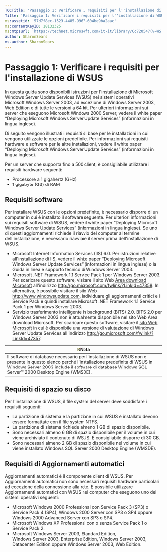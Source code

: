```yaml
---
TOCTitle: 'Passaggio 1: Verificare i requisiti per l''installazione di WSUS'
Title: 'Passaggio 1: Verificare i requisiti per l''installazione di WSUS'
ms:assetid: '57d7f8ec-1523-4485-9967-604be9ba2aac'
ms:contentKeyID: 18132325
ms:mtpsurl: 'https://technet.microsoft.com/it-it/library/Cc720547(v=WS.10)'
author: SharonSears
ms.author: SharonSears
---
```


Passaggio 1: Verificare i requisiti per l'installazione di WSUS
===============================================================

In questa guida sono disponibili istruzioni per l'installazione di Microsoft Windows Server Update Services (WSUS) nei sistemi operativi Microsoft Windows Server 2003, ad eccezione di Windows Server 2003, Web Edition e di tutte le versioni a 64 bit. Per ulteriori informazioni sui server che eseguono Microsoft Windows 2000 Server, vedere il white paper “Deploying Microsoft Windows Server Update Services” (informazioni in lingua inglese).

Di seguito vengono illustrati i requisiti di base per le installazioni in cui vengono utilizzate le opzioni predefinite. Per informazioni sui requisiti hardware e software per le altre installazioni, vedere il white paper “Deploying Microsoft Windows Server Update Services” (informazioni in lingua inglese).

Per un server che supporta fino a 500 client, è consigliabile utilizzare i requisiti hardware seguenti:

-   Processore a 1 gigahertz (GHz)
-   1 gigabyte (GB) di RAM

Requisiti software
------------------

Per installare WSUS con le opzioni predefinite, è necessario disporre di un computer in cui è installato il software seguente. Per ulteriori informazioni sui requisiti software di WSUS, vedere il white paper “Deploying Microsoft Windows Server Update Services” (informazioni in lingua inglese). Se uno di questi aggiornamenti richiede il riavvio del computer al termine dell'installazione, è necessario riavviare il server prima dell'installazione di WSUS.

-   Microsoft Internet Information Services (IIS) 6.0. Per istruzioni relative all'installazione di IIS, vedere il white paper “Deploying Microsoft Windows Server Update Services” (informazioni in lingua inglese) o la Guida in linea e supporto tecnico di Windows Server 2003.
-   Microsoft .NET Framework 1.1 Service Pack 1 per Windows Server 2003. Per scaricare questo software, visitare il sito Web [Area download Microsoft](http://go.microsoft.com/fwlink/?linkid=47358) all'indirizzo http://go.microsoft.com/fwlink/?LinkId=47358.
    In alternativa, è possibile visitare il sito Web http://www.windowsupdate.com, individuare gli aggiornamenti critici e i Service Pack e quindi installare Microsoft .NET Framework 1.1 Service Pack 1 per Windows Server 2003.
-   Servizio trasferimento intelligente in background (BITS) 2.0. BITS 2.0 per Windows Server 2003 non è attualmente disponibile nel sito Web Area download Microsoft. Per scaricare questo software, visitare il [sito Web Microsoft](http://go.microsoft.com/fwlink/?linkid=47357) in cui è disponibile una versione di valutazione di Windows Server Update Services all'indirizzo http://go.microsoft.com/fwlink/?LinkId=47357.

| ![](/security-updates/images/Cc720547.note(WS.10).gif)Nota                                                                                                                                                                             |
|---------------------------------------------------------------------------------------------------------------------------------------------------------------------------------------------------------------------------------------------------|
| Il software di database necessario per l'installazione di WSUS non è presente in questo elenco perché l'installazione predefinita di WSUS in Windows Server 2003 include il software di database Windows SQL Server™ 2000 Desktop Engine (WMSDE). |

Requisiti di spazio su disco
----------------------------

Per l'installazione di WSUS, il file system del server deve soddisfare i requisiti seguenti:

-   La partizione di sistema e la partizione in cui WSUS è installato devono essere formattate con il file system NTFS.
-   La partizione di sistema richiede almeno 1 GB di spazio disponibile.
-   Sono necessari almeno 6 GB di spazio disponibile per il volume in cui viene archiviato il contenuto di WSUS. È consigliabile disporre di 30 GB.
-   Sono necessari almeno 2 GB di spazio disponibile nel volume in cui viene installato Windows SQL Server 2000 Desktop Engine (WMSDE).

Requisiti di Aggiornamenti automatici
-------------------------------------

Aggiornamenti automatici è il componente client di WSUS. Per Aggiornamenti automatici non sono necessari requisiti hardware particolari ad eccezione della connessione alla rete. È possibile utilizzare Aggiornamenti automatici con WSUS nei computer che eseguono uno dei sistemi operativi seguenti:

-   Microsoft Windows 2000 Professional con Service Pack 3 (SP3) o Service Pack 4 (SP4), Windows 2000 Server con SP3 o SP4 oppure Windows 2000 Advanced Server con SP3 o SP4.
-   Microsoft Windows XP Professional con o senza Service Pack 1 o Service Pack 2.
-   Microsoft Windows Server 2003, Standard Edition, Windows Server 2003, Enterprise Edition, Windows Server 2003, Datacenter Edition oppure Windows Server 2003, Web Edition.
